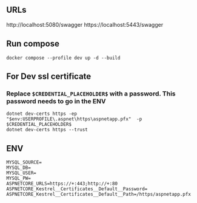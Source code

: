 ﻿## URLs
http://localhost:5080/swagger
https://localhost:5443/swagger

## Run compose
`docker compose --profile dev up -d --build`

## For Dev ssl certificate
### Replace `$CREDENTIAL_PLACEHOLDER$` with a password. This password needs to go in the ENV
```
dotnet dev-certs https -ep "$env:USERPROFILE\.aspnet\https\aspnetapp.pfx"  -p $CREDENTIAL_PLACEHOLDER$
dotnet dev-certs https --trust
```

## ENV
```
MYSQL_SOURCE=
MYSQL_DB=
MYSQL_USER=
MYSQL_PW=
ASPNETCORE_URLS=https://+:443;http://+:80
ASPNETCORE_Kestrel__Certificates__Default__Password=
ASPNETCORE_Kestrel__Certificates__Default__Path=/https/aspnetapp.pfx
```